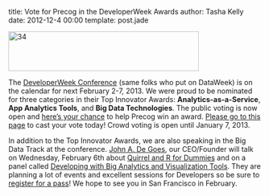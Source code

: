 title: Vote for Precog in the DeveloperWeek Awards
author: Tasha Kelly
date: 2012-12-4 00:00
template: post.jade

<p><a href="http://blog.precog.com/?attachment_id=86" rel="attachment wp-att-86"><img class="alignnone size-full wp-image-86" alt="34" src="/blog/images/34.png" width="378" height="79" /></a></p>
<p>The <a href="http://www.developerweek.com/">DeveloperWeek Conference</a> (same folks who put on DataWeek) is on the calendar for next February 2-7, 2013. We were proud to be nominated for three categories in their Top Innovator Awards: <strong>Analytics-as-a-Service</strong>, <strong>App Analytics Tools</strong>, and <strong>Big Data Technologies</strong>. The public voting is now open and <a href="http://www.developerweek.com/index/companydetails/companyid/34">here&#8217;s your chance</a> to help Precog win an award. <a href="http://www.developerweek.com/index/companydetails/companyid/34">Please go to this page</a> to cast your vote today! Crowd voting is open until January 7, 2013.</p>
<p>In addition to the Top Innovator Awards, we are also speaking in the Big Data Track at the conference. <a href="http://www.developerweek.com/index/profile/userid/118">John A. De Goes</a>, our CEO/Founder will talk on Wednesday, February 6th about <a href="http://www.developerweek.com/index/allschedule/dateid/1360130400/weekday/1">Quirrel and R for Dummies</a> and on a panel called <a href="http://www.developerweek.com/index/conferenceschedule/event/13">Developing with Big Analytics and Visualization Tools</a>. They are planning a lot of events and excellent sessions for Developers so be sure to <a href="http://www.developerweek.com/index/registration">register for a pass</a>! We hope to see you in San Francisco in February.</p>
